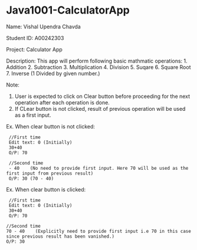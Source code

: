 # Java1001-CalculatorApp

Name: Vishal Upendra Chavda

Student ID: A00242303

Project: Calculator App

Description: This app will perform following basic mathmatic operations:
           1. Addition
           2. Subtraction
           3. Multiplication
           4. Division
           5. Suqare
           6. Square Root
           7. Inverse (1 Divided by given number.)
           
 Note:
 1. User is expected to click on Clear button before proceeding for the next operation after each operation is done.
 2. If CLear button is not clicked, result of previous operation will be used as a first input.


 Ex. When clear button is not clicked:
 
 
     //First time
     Edit text: 0 (Initially)
     30+40
     O/P: 70

     //Second time
     - 40    (No need to provide first input. Here 70 will be used as the first input from previous result)
     O/P: 30 (70 - 40)


 Ex. When clear button is clicked:
 
 
     //First time
     Edit text: 0 (Initially)
     30+40
     O/P: 70

    //Second time
    70 - 40    (Explicitly need to provide first input i.e 70 in this case since previous result has been vanished.)
    O/P: 30
